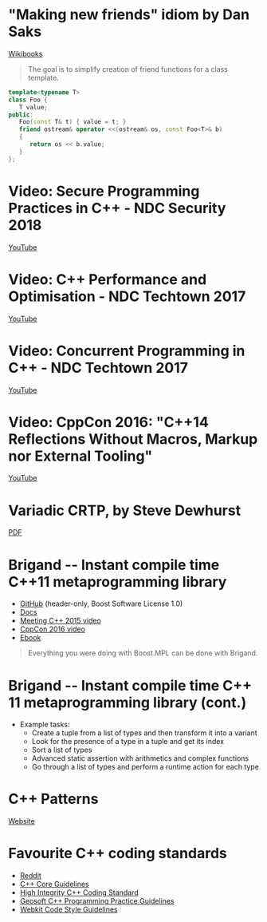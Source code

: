 # "Making new friends" idiom by Dan Saks

[Wikibooks](https://en.wikibooks.org/wiki/More_C%2B%2B_Idioms/Making_New_Friends)

> The goal is to simplify creation of friend functions for a class template.

```cpp
template<typename T>
class Foo {
   T value;
public:
   Foo(const T& t) { value = t; }
   friend ostream& operator <<(ostream& os, const Foo<T>& b)
   {
      return os << b.value;
   }
};
```

# Video: Secure Programming Practices in C++ - NDC Security 2018

[YouTube](https://www.youtube.com/watch?v=Jh0G_A7iRac)

# Video: C++ Performance and Optimisation - NDC Techtown 2017

[YouTube](https://www.youtube.com/watch?v=eICYHA-eyXM)

# Video: Concurrent Programming in C++ - NDC Techtown 2017

[YouTube](https://www.youtube.com/watch?v=O7gUNNYjmsM)

# Video: CppCon 2016: "C++14 Reflections Without Macros, Markup nor External Tooling"

[YouTube](https://www.youtube.com/watch?v=abdeAew3gmQ)

# Variadic CRTP, by Steve Dewhurst

[PDF](http://stevedewhurst.com/once_weakly/once-weakly20170328/once-weakly20170328.pdf)

# Brigand -- Instant compile time C++11 metaprogramming library

* [GitHub](https://github.com/edouarda/brigand) (header-only, Boost Software License 1.0)
* [Docs](https://github.com/edouarda/brigand/wiki)
* [Meeting C++ 2015 video](https://www.youtube.com/watch?v=B8XSDhWx7hY)
* [CppCon 2016 video](https://www.youtube.com/watch?v=ky0JdPh_LgE)
* [Ebook](http://www.oreilly.com/programming/free/practical-c-plus-plus-metaprogramming.csp)

> Everything you were doing with Boost.MPL can be done with Brigand.

# Brigand -- Instant compile time C++ 11 metaprogramming library (cont.)

* Example tasks:
    * Create a tuple from a list of types and then transform it into a variant
    * Look for the presence of a type in a tuple and get its index
    * Sort a list of types
    * Advanced static assertion with arithmetics and complex functions
    * Go through a list of types and perform a runtime action for each type

# C++ Patterns

[Website](https://cpppatterns.com/)

# Favourite C++ coding standards

* [Reddit](https://www.reddit.com/r/cpp/comments/80m4vx/favorite_c_coding_standards/)
* [C++ Core Guidelines](http://isocpp.github.io/CppCoreGuidelines/CppCoreGuidelines)
* [High Integrity C++ Coding Standard](http://www.codingstandard.com/section/index/)
* [Geosoft C++ Programming Practice Guidelines](http://geosoft.no/development/cpppractice.html)
* [Webkit Code Style Guidelines](https://webkit.org/code-style-guidelines/)
